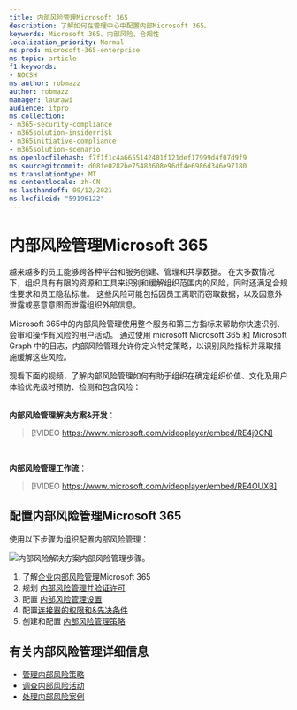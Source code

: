 ```yaml
---
title: 内部风险管理Microsoft 365
description: 了解如何在管理中心中配置内部Microsoft 365。
keywords: Microsoft 365、内部风险、合规性
localization_priority: Normal
ms.prod: microsoft-365-enterprise
ms.topic: article
f1.keywords:
- NOCSH
ms.author: robmazz
author: robmazz
manager: laurawi
audience: itpro
ms.collection:
- m365-security-compliance
- m365solution-insiderrisk
- m365initiative-compliance
- m365solution-scenario
ms.openlocfilehash: f7f1f1c4a6655142401f121def17999d4f07d9f9
ms.sourcegitcommit: d08fe0282be75483608e96df4e6986d346e97180
ms.translationtype: MT
ms.contentlocale: zh-CN
ms.lasthandoff: 09/12/2021
ms.locfileid: "59196122"
---
```

# <a name="insider-risk-management-in-microsoft-365"></a>内部风险管理Microsoft 365

越来越多的员工能够跨各种平台和服务创建、管理和共享数据。 在大多数情况下，组织具有有限的资源和工具来识别和缓解组织范围内的风险，同时还满足合规性要求和员工隐私标准。 这些风险可能包括因员工离职而窃取数据，以及因意外泄露或恶意意图而泄露组织外部信息。

Microsoft 365中的内部风险管理使用整个服务和第三方指标来帮助你快速识别、会审和操作有风险的用户活动。 通过使用 microsoft Microsoft 365 和 Microsoft Graph 中的日志，内部风险管理允许你定义特定策略，以识别风险指标并采取措施缓解这些风险。

观看下面的视频，了解内部风险管理如何有助于组织在确定组织价值、文化及用户体验优先级时预防、检测和包含风险：
<br>
<br>

**内部风险管理解决方案&开发**：
>[!VIDEO https://www.microsoft.com/videoplayer/embed/RE4j9CN]
<br>

**内部风险管理工作流**：
>[!VIDEO https://www.microsoft.com/videoplayer/embed/RE4OUXB]

## <a name="configure-insider-risk-management-for-microsoft-365"></a>配置内部风险管理Microsoft 365

使用以下步骤为组织配置内部风险管理：

![内部风险解决方案内部风险管理步骤。](../media/ir-solution-ir-steps.png)

1. 了解[企业内部风险管理](insider-risk-management.md)Microsoft 365
2. 规划 [内部风险管理并验证许可](insider-risk-management-plan.md)
3. 配置 [内部风险管理设置](insider-risk-management-settings.md)
4. 配置[连接器](insider-risk-management-configure.md#step-1-enable-permissions-for-insider-risk-management)[的权限和&先决条件](insider-risk-management-configure.md#step-4-configure-prerequisites-for-policies)
5. 创建和配置 [内部风险管理策略](insider-risk-management-configure.md#step-6-create-an-insider-risk-management-policy)

## <a name="more-information-about-insider-risk-management"></a>有关内部风险管理详细信息

- [管理内部风险策略](insider-risk-management-policies.md)
- [调查内部风险活动](insider-risk-management-activities.md)
- [处理内部风险案例](insider-risk-management-cases.md)